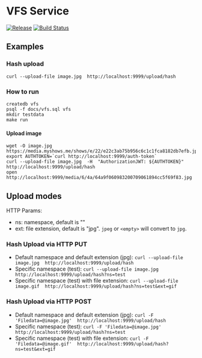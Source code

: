 # VFS Service
[![Release](https://img.shields.io/github/release/vmkteam/vfs.svg)](https://github.com/vmkteam/vfs/releases/latest)
[![Build Status](https://github.com/vmkteam/vfs/actions/workflows/go.yml/badge.svg?branch=master)](https://github.com/vmkteam/vfs/actions)

## Examples

### Hash upload

`curl --upload-file image.jpg  http://localhost:9999/upload/hash`

### How to run

    createdb vfs
    psql -f docs/vfs.sql vfs
    mkdir testdata
    make run

#### Upload image

    wget -O image.jpg https://media.myshows.me/shows/e/22/e22c3ab75b956c6c1c1fca8182db7efb.jpg
    export AUTHTOKEN=`curl http://localhost:9999/auth-token`    
    curl --upload-file image.jpg  -H  "AuthorizationJWT: ${AUTHTOKEN}" http://localhost:9999/upload/hash
    open http://localhost:9999/media/6/4a/64a9f060983200709061894cc5f69f83.jpg

## Upload modes

HTTP Params:
  * ns: namespace, default is ""
  * ext: file extension, default is "jpg". `jpeg` or `<empty>` will convert to `jpg`.

### Hash Upload via HTTP PUT

 * Default namespace and default extension (jpg): `curl --upload-file image.jpg  http://localhost:9999/upload/hash`
 * Specific namespace (test): `curl --upload-file image.jpg  http://localhost:9999/upload/hash?ns=test`
 * Specific namespace (test) with file extension: `curl --upload-file image.gif  http://localhost:9999/upload/hash?ns=test&ext=gif`

### Hash Upload via HTTP POST

* Default namespace and default extension (jpg): `curl -F 'Filedata=@image.jpg'  http://localhost:9999/upload/hash`
* Specific namespace (test): `curl -F 'Filedata=@image.jpg' http://localhost:9999/upload/hash?ns=test`
* Specific namespace (test) with file extension: `curl -F 'Filedata=@image.gif'  http://localhost:9999/upload/hash?ns=test&ext=gif`
